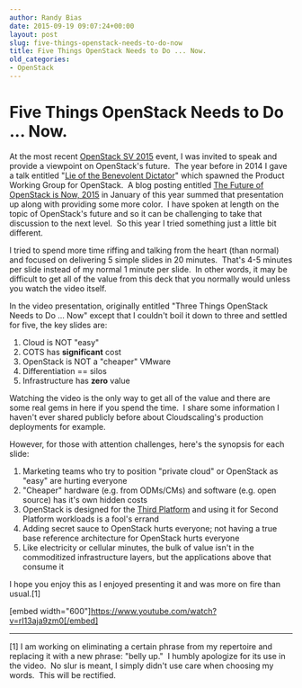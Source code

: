 ```yaml
---
author: Randy Bias
date: 2015-09-19 09:07:24+00:00
layout: post
slug: five-things-openstack-needs-to-do-now
title: Five Things OpenStack Needs to Do ... Now.
old_categories:
- OpenStack
---
```




# Five Things OpenStack Needs to Do ... Now.

At the most recent [OpenStack SV 2015](http://www.openstacksv.com) event, I was invited to speak and provide a viewpoint on OpenStack's future.  The year before in 2014 I gave a talk entitled "[Lie of the Benevolent Dictator](https://www.youtube.com/watch?v=zOAb6wfBYxU)" which spawned the Product Working Group for OpenStack.  A blog posting entitled [The Future of OpenStack is Now, 2015](http://www.cloudscaling.com/blog/openstack/the-future-of-openstack-is-now-2015/) in January of this year summed that presentation up along with providing some more color.  I have spoken at length on the topic of OpenStack's future and so it can be challenging to take that discussion to the next level.  So this year I tried something just a little bit different.

I tried to spend more time riffing and talking from the heart (than normal) and focused on delivering 5 simple slides in 20 minutes.  That's 4-5 minutes per slide instead of my normal 1 minute per slide.  In other words, it may be difficult to get all of the value from this deck that you normally would unless you watch the video itself.

In the video presentation, originally entitled "Three Things OpenStack Needs to Do ... Now" except that I couldn't boil it down to three and settled for five, the key slides are:

  1. Cloud is NOT "easy"
  2. COTS has **significant** cost
  3. OpenStack is NOT a "cheaper" VMware
  4. Differentiation == silos
  5. Infrastructure has **zero** value

Watching the video is the only way to get all of the value and there are some real gems in here if you spend the time.  I share some information I haven't ever shared publicly before about Cloudscaling's production deployments for example.

However, for those with attention challenges, here's the synopsis for each slide:

  1. Marketing teams who try to position "private cloud" or OpenStack as "easy" are hurting everyone
  2. "Cheaper" hardware (e.g. from ODMs/CMs) and software (e.g. open source) has it's own hidden costs
  3. OpenStack is designed for the [Third Platform](https://en.wikipedia.org/wiki/Third_platform) and using it for Second Platform workloads is a fool's errand
  4. Adding secret sauce to OpenStack hurts everyone; not having a true base reference architecture for OpenStack hurts everyone
  5. Like electricity or cellular minutes, the bulk of value isn't in the commoditized infrastructure layers, but the applications above that consume it

I hope you enjoy this as I enjoyed presenting it and was more on fire than usual.[1]

[embed width="600"]https://www.youtube.com/watch?v=rI13aja9zm0[/embed]

* * *

[1] I am working on eliminating a certain phrase from my repertoire and replacing it with a new phrase: "belly up."  I humbly apologize for its use in the video.  No slur is meant, I simply didn't use care when choosing my words.  This will be rectified.